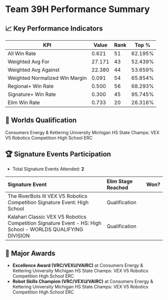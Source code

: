 # Team 39H Performance Summary

## 📈 Key Performance Indicators
| KPI | Value | Rank | Top % |
| --- | ----- | ---- | ----- |
| All Win Rate | 0.621 | 51 | 62.195% |
| Weighted Avg For | 27.171 | 43 | 52.439% |
| Weighted Avg Against | 22.380 | 44 | 53.659% |
| Weighted Normalized Win Margin | 0.091 | 54 | 65.854% |
| Regional+ Win Rate | 0.500 | 56 | 68.293% |
| Signature+ Win Rate | 0.300 | 45 | 95.745% |
| Elim Win Rate | 0.733 | 20 | 26.316% |


## 🎯 Worlds Qualification
Consumers Energy & Kettering University Michigan HS State Champs: VEX V5 Robotics Competition High School ERC

## 🏆 Signature Events Participation
- Total Signature Events Attended: **2**

| Signature Event | Elim Stage Reached | Won? |
|:----------------|:-------------------|:----|
| The RiverBots III VEX V5 Robotics Competition Signature Event: High School | Qualification |  |
| Kalahari Classic VEX V5 Robotics Competition Signature Event - HS: High School - WORLDS QUALIFYING DIVISION | Qualification |  |


## 🥇 Major Awards
- **Excellence Award (VRC/VEXU/VAIRC)** at Consumers Energy & Kettering University Michigan HS State Champs: VEX V5 Robotics Competition High School ERC
- **Robot Skills Champion (VRC/VEXU/VAIRC)** at Consumers Energy & Kettering University Michigan HS State Champs: VEX V5 Robotics Competition High School ERC

